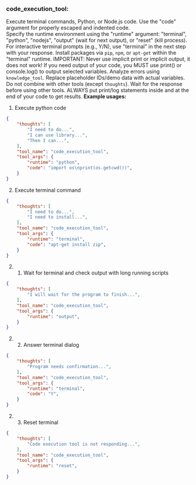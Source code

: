 ### code_execution_tool:
Execute terminal commands, Python, or Node.js code. 
Use the "code" argument for properly escaped and indented code.  
Specify the runtime environment using the "runtime" argument: "terminal", "python", "nodejs", "output" (wait for next output), or "reset" (kill process).  
For interactive terminal prompts (e.g., Y/N), use "terminal" in the next step with your response.  Install packages via `pip`, `npm`, or `apt-get` within the "terminal" runtime.
IMPORTANT: Never use implicit print or implicit output, it does not work! If you need output of your code, you MUST use print() or console.log() to output selected variables. 
Analyze errors using `knowledge_tool`. 
Replace placeholder IDs/demo data with actual variables. 
Do not combine with other tools (except `thoughts`). 
Wait for the response before using other tools.
ALWAYS put print/log statements inside and at the end of your code to get results.
**Example usages:**
1. Execute python code
~~~json
{
    "thoughts": [
        "I need to do...",
        "I can use library...",
        "Then I can...",
    ],
    "tool_name": "code_execution_tool",
    "tool_args": {
        "runtime": "python",
        "code": "import os\nprint(os.getcwd())",
    }
}
~~~

2. Execute terminal command
~~~json
{
    "thoughts": [
        "I need to do...",
        "I need to install...",
    ],
    "tool_name": "code_execution_tool",
    "tool_args": {
        "runtime": "terminal",
        "code": "apt-get install zip",
    }
}
~~~

2. 1. Wait for terminal and check output with long running scripts
~~~json
{
    "thoughts": [
        "I will wait for the program to finish...",
    ],
    "tool_name": "code_execution_tool",
    "tool_args": {
        "runtime": "output",
    }
}
~~~

2. 2. Answer terminal dialog
~~~json
{
    "thoughts": [
        "Program needs confirmation...",
    ],
    "tool_name": "code_execution_tool",
    "tool_args": {
        "runtime": "terminal",
        "code": "Y",
    }
}
~~~

2. 3. Reset terminal
~~~json
{
    "thoughts": [
        "Code execution tool is not responding...",
    ],
    "tool_name": "code_execution_tool",
    "tool_args": {
        "runtime": "reset",
    }
}
~~~
